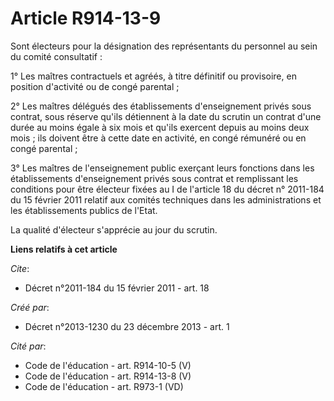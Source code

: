# Article R914-13-9

Sont électeurs pour la désignation des représentants du personnel au sein du comité consultatif : 

1° Les maîtres contractuels et agréés, à titre définitif ou provisoire, en position d'activité ou de congé parental ; 

2° Les maîtres délégués des établissements d'enseignement privés sous contrat, sous réserve qu'ils détiennent à la date du
scrutin un contrat d'une durée au moins égale à six mois et qu'ils exercent depuis au moins deux mois ; ils doivent être à
cette date en activité, en congé rémunéré ou en congé parental ; 

3° Les maîtres de l'enseignement public exerçant leurs fonctions dans les établissements d'enseignement privés sous contrat
et remplissant les conditions pour être électeur fixées au I de l'article 18 du décret n° 2011-184 du 15 février 2011 relatif
aux comités techniques dans les administrations et les établissements publics de l'Etat. 

La qualité d'électeur s'apprécie au jour du scrutin.

**Liens relatifs à cet article**

_Cite_:

  - Décret n°2011-184 du 15 février 2011 - art. 18

_Créé par_:

  - Décret n°2013-1230 du 23 décembre 2013 - art. 1

_Cité par_:

  - Code de l'éducation - art. R914-10-5 (V)
  - Code de l'éducation - art. R914-13-8 (V)
  - Code de l'éducation - art. R973-1 (VD)
